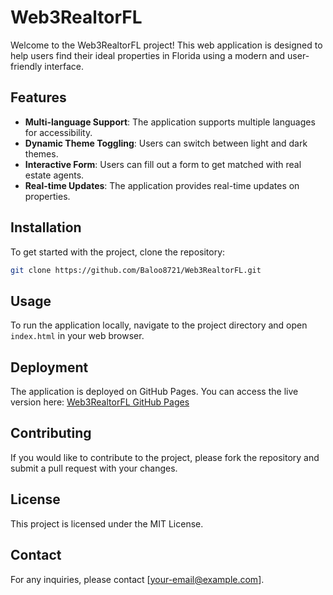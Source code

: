 # Web3RealtorFL

Welcome to the Web3RealtorFL project! This web application is designed to help users find their ideal properties in Florida using a modern and user-friendly interface.

## Features
- **Multi-language Support**: The application supports multiple languages for accessibility.
- **Dynamic Theme Toggling**: Users can switch between light and dark themes.
- **Interactive Form**: Users can fill out a form to get matched with real estate agents.
- **Real-time Updates**: The application provides real-time updates on properties.

## Installation
To get started with the project, clone the repository:
```bash
git clone https://github.com/Baloo8721/Web3RealtorFL.git
```

## Usage
To run the application locally, navigate to the project directory and open `index.html` in your web browser.

## Deployment
The application is deployed on GitHub Pages. You can access the live version here: [Web3RealtorFL GitHub Pages](https://baloo8721.github.io/Web3RealtorFL/)

## Contributing
If you would like to contribute to the project, please fork the repository and submit a pull request with your changes.

## License
This project is licensed under the MIT License.

## Contact
For any inquiries, please contact [your-email@example.com].
